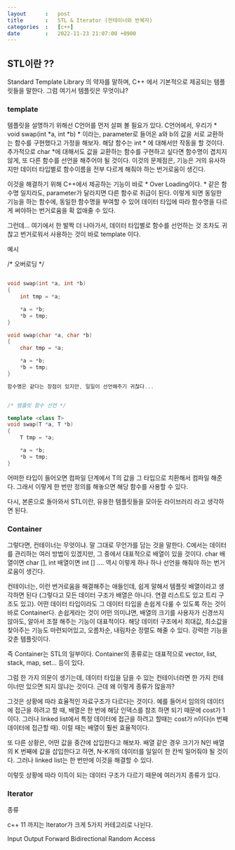 ```yaml
---
layout		:	post
title		:	STL & Iterator (컨테이너와 반복자)
categories	:	[c++]
date		:	2022-11-23 21:07:00 +0900
---
```


## STL이란 ??

Standard Template Library 의 약자를 말하며, C++ 에서 기본적으로 제공되는 템플릿들을 말한다. 그럼 여기서 템플릿은 무엇이냐?

### template

템플릿을 설명하기 위해선 C언어를 먼저 살펴 볼 필요가 있다. C언어에서, 우리가 * void swap(int *a, int *b) * 이라는, parameter로 들어온 a와 b의 값을 서로 교환하는 함수를 구현했다고 가정을 해보자. 해당 함수는 int * 에 대해서만 작동을 할 것이다. 추가적으로 char *에 대해서도 값을 교환하는 함수를 구현하고 싶다면 함수명이 겹치지 않게, 또 다른 함수를 선언을 해주어야 될 것이다. 이것의 문제점은, 기능은 거의 유사하지만 데이터 타입별로 함수이름을 전부 다르게 해줘야 하는 번거로움이 생긴다.

이것을 해결하기 위해 C++에서 제공하는 기능이 바로 * Over Loading이다. * 같은 함수명 일지라도, parameter가 달라지면 다른 함수로 취급이 된다. 이렇게 되면 동일한 기능을 하는 함수에, 동일한 함수명을 부여할 수 있어 데이터 타입에 따라 함수명을 다르게 써야하는 번거로움을 확 없애줄 수 있다.

그런데… 여기에서 한 발짝 더 나아가서, 데이터 타입별로 함수를 선언하는 것 조차도 귀찮고 번거로워서 사용하는 것이 바로 template 이다.

예시

/* 오버로딩 */


```c++

void swap(int *a, int *b)
{
	int tmp = *a;

	*a = *b;
	*b = tmp;
}

void swap(char *a, char *b)
{
	char tmp = *a;

	*a = *b;
	*b = tmp;
}

함수명은 같다는 장점이 있지만, 일일이 선언해주기 귀찮다...


/* 템플릿 함수 선언 */

template <class T>
void swap(T *a, T *b)
{
	T tmp = *a;

	*a = *b;
	*b = tmp;
}

```

어떠한 타입이 들어오면 컴파일 단계에서 T의 값을 그 타입으로 치환해서 컴파일 해준다. 그래서 이렇게 한 번만 정의를 해놓으면 해당 함수를 사용할 수 있다.

다시, 본론으로 돌아와서 STL이란, 유용한 템플릿들을 모아둔 라이브러리 라고 생각하면 된다.

### Container

그렇다면, 컨테이너는 무엇이냐. 말 그대로 무언가를 담는 것을 말한다. C에서는 데이터를 관리하는 여러 방법이 있겠지만, 그 중에서 대표적으로 배열이 있을 것이다. char 배열이면 char [], int 배열이면 int [] …. 역시 이렇게 하나 하나 선언을 해줘야 하는 번거로움이 생긴다.

컨테이너는, 이런 번거로움을 해결해주는 애들인데, 쉽게 말해서 템플릿 배열이라고 생각하면 된다 (그렇다고 모든 데이터 구조가 배열은 아니다. 연결 리스트도 있고 트리 구조도 있고). 어떤 데이터 타입이라도 그 데이터 타입을 손쉽게 다룰 수 있도록 하는 것이 바로 Container다. 손쉽게라는 것이 어떤 의미냐면, 배열의 크기를 사용자가 신경쓰지 않아도, 알아서 조절 해주는 기능이 대표적이다. 해당 데이터 구조에서 최대값, 최소값을 찾아주는 기능도 마련되어있고, 오름차순, 내림차순 정렬도 해줄 수 있다. 강력한 기능을 갖춘 템플릿이다.

즉 Container는 STL의 일부이다. Container의 종류로는 대표적으로 vector, list, stack, map, set… 등이 있다.

그럼 한 가지 의문이 생기는데, 데이터 타입을 담을 수 있는 컨테이너라면 한 가지 컨테이너만 있으면 되지 않냐는 것이다. 근데 왜 이렇게 종류가 많을까?

그것은 상황에 따라 효율적인 자료구조가 다르다는 것이다. 예를 들어서 임의의 데이터에 접근을 하려고 할 때, 배열은 한 번에 해당 인덱스를 참조 하면 되기 때문에 cost가 1이다. 그러나 linked list에서 특정 데이터에 접근을 하려고 할때는 cost가 n이다(n 번째 데이터에 접근할 때). 이럴 때는 배열이 훨씬 효율적이다.

또 다른 상황은, 어떤 값을 중간에 삽입한다고 해보자. 배열 같은 경우 크기가 N인 배열의 K 번째에 값을 삽입한다고 하면, N-K개의 데이터를 일일이 한 칸씩 밀어줘야 될 것이다. 그러나 linked list는 한 번만에 이것을 해결할 수 있다.

이렇듯 상황에 따라 이득이 되는 데이터 구조가 다르기 때문에 여러가지 종류가 있다.

### Iterator

종류

c++ 11 까지는 Iterator가 크게 5가지 카테고리로 나뉜다.

Input
Output
Forward
Bidirectional
Random Access